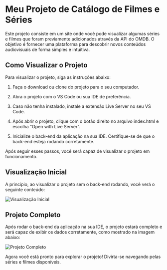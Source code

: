 # Meu Projeto de Catálogo de Filmes e Séries

Este projeto consiste em um site onde você pode visualizar algumas séries e filmes que foram previamente adicionados através da API do OMDB. O objetivo é fornecer uma plataforma para descobrir novos conteúdos audiovisuais de forma simples e intuitiva.

## Como Visualizar o Projeto

Para visualizar o projeto, siga as instruções abaixo:

1. Faça o download ou clone do projeto para o seu computador.

2. Abra o projeto com o VS Code ou sua IDE de preferência.

3. Caso não tenha instalado, instale a extensão Live Server no seu VS Code.

4. Após abrir o projeto, clique com o botão direito no arquivo index.html e escolha "Open with Live Server".

5. Inicialize o back-end da aplicação na sua IDE. Certifique-se de que o back-end esteja rodando corretamente.

Após seguir esses passos, você será capaz de visualizar o projeto em funcionamento.

## Visualização Inicial

A princípio, ao visualizar o projeto sem o back-end rodando, você verá o seguinte conteúdo:

![Visualização Inicial](https://github-production-user-asset-6210df.s3.amazonaws.com/66698429/283472718-b059bf8b-df40-4a51-8a27-9d1058305955.png?X-Amz-Algorithm=AWS4-HMAC-SHA256&X-Amz-Credential=AKIAVCODYLSA53PQK4ZA%2F20240320%2Fus-east-1%2Fs3%2Faws4_request&X-Amz-Date=20240320T233704Z&X-Amz-Expires=300&X-Amz-Signature=4d2ec1e404d59b9c1bc3396a180b259ec7d715910efcf9bc8e7f41195e2a5b2d&X-Amz-SignedHeaders=host&actor_id=95624589&key_id=0&repo_id=700520764)

## Projeto Completo

Após rodar o back-end da aplicação na sua IDE, o projeto estará completo e será capaz de exibir os dados corretamente, como mostrado na imagem abaixo:

![Projeto Completo](https://github-production-user-asset-6210df.s3.amazonaws.com/66698429/283472266-00670340-c0fd-4035-b01a-af25aeff28a0.png?X-Amz-Algorithm=AWS4-HMAC-SHA256&X-Amz-Credential=AKIAVCODYLSA53PQK4ZA%2F20240320%2Fus-east-1%2Fs3%2Faws4_request&X-Amz-Date=20240320T233958Z&X-Amz-Expires=300&X-Amz-Signature=d04177a9c4e04e6e0a54637c394e826d604250ef75f0a83debc871d3320bd189&X-Amz-SignedHeaders=host&actor_id=95624589&key_id=0&repo_id=700520764)

Agora você está pronto para explorar o projeto! Divirta-se navegando pelas séries e filmes disponíveis.
